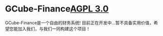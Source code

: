 # GCube-Finance<a href="https://www.gnu.org/licenses/gpl-3.0.html">AGPL 3.0</a>
GCube-Finance是一个自由的财务系统!
目前正在开发中...暂不具备实用价值，希望您能加入我们，与我们一同构建这个项目！
